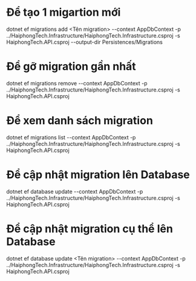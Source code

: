 # Để tạo 1 migartion mới

dotnet ef migrations add <Tên migration> --context AppDbContext -p ../HaiphongTech.Infrastructure/HaiphongTech.Infrastructure.csproj -s HaiphongTech.API.csproj --output-dir Persistences/Migrations

# Để gỡ migration gần nhất

dotnet ef migrations remove --context AppDbContext -p ../HaiphongTech.Infrastructure/HaiphongTech.Infrastructure.csproj -s HaiphongTech.API.csproj

# Để xem danh sách migration

dotnet ef migrations list --context AppDbContext -p ../HaiphongTech.Infrastructure/HaiphongTech.Infrastructure.csproj -s HaiphongTech.API.csproj

# Để cập nhật migration lên Database 

dotnet ef database update --context AppDbContext -p ../HaiphongTech.Infrastructure/HaiphongTech.Infrastructure.csproj -s HaiphongTech.API.csproj

# Để cập nhật migration cụ thể lên Database 

dotnet ef database update <Tên migration> --context AppDbContext -p ../HaiphongTech.Infrastructure/HaiphongTech.Infrastructure.csproj -s HaiphongTech.API.csproj